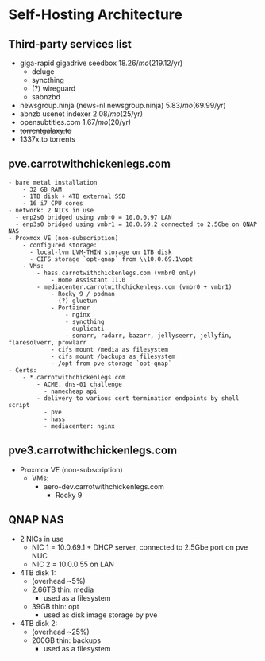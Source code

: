 # Self-Hosting Architecture

## Third-party services list
  - giga-rapid gigadrive seedbox $18.26/mo ($219.12/yr)
    - deluge
    - syncthing
    - (?) wireguard
    - sabnzbd
  - newsgroup.ninja (news-nl.newsgroup.ninja) $5.83/mo ($69.99/yr)
  - abnzb usenet indexer $2.08/mo ($25/yr)
  - opensubtitles.com $1.67/mo ($20/yr)
  - ~~torrentgalaxy.to~~
  - 1337x.to torrents

## pve.carrotwithchickenlegs.com
    - bare metal installation
        - 32 GB RAM
        - 1TB disk + 4TB external SSD
        - 16 i7 CPU cores
    - network: 2 NICs in use
      - enp2s0 bridged using vmbr0 = 10.0.0.97 LAN
      - enp3s0 bridged using vmbr1 = 10.0.69.2 connected to 2.5Gbe on QNAP NAS
    - Proxmox VE (non-subscription)
        - configured storage:
          - local-lvm LVM-THIN storage on 1TB disk
          - CIFS storage `opt-qnap` from \\10.0.69.1\opt
        - VMs:
            - hass.carrotwithchickenlegs.com (vmbr0 only)
                - Home Assistant 11.0
            - mediacenter.carrotwithchickenlegs.com (vmbr0 + vmbr1)
                - Rocky 9 / podman
                - (?) gluetun
                - Portainer
                    - nginx
                    - syncthing
                    - duplicati
                    - sonarr, radarr, bazarr, jellyseerr, jellyfin, flaresolverr, prowlarr
                - cifs mount /media as filesystem
                - cifs mount /backups as filesystem
                - /opt from pve storage `opt-qnap`
    - Certs:
        - *.carrotwithchickenlegs.com
            - ACME, dns-01 challenge
              - namecheap api
            - delivery to various cert termination endpoints by shell script
              - pve
              - hass
              - mediacenter: nginx

## pve3.carrotwithchickenlegs.com
  - Proxmox VE (non-subscription)
    - VMs:
      - aero-dev.carrotwithchickenlegs.com
        - Rocky 9


## QNAP NAS
  - 2 NICs in use
    - NIC 1 = 10.0.69.1 + DHCP server, connected to 2.5Gbe port on pve NUC
    - NIC 2 = 10.0.0.55 on LAN
  - 4TB disk 1:
    - (overhead ~5%)
    - 2.66TB thin: media
      - used as a filesystem
    - 39GB thin: opt
      - used as disk image storage by pve
  - 4TB disk 2:
    - (overhead ~25%)
    - 200GB thin: backups
      - used as a filesystem
